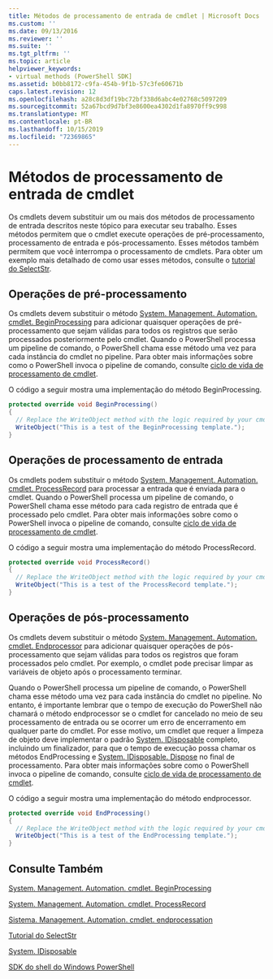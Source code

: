 ```yaml
---
title: Métodos de processamento de entrada de cmdlet | Microsoft Docs
ms.custom: ''
ms.date: 09/13/2016
ms.reviewer: ''
ms.suite: ''
ms.tgt_pltfrm: ''
ms.topic: article
helpviewer_keywords:
- virtual methods (PowerShell SDK]
ms.assetid: b0bb8172-c9fa-454b-9f1b-57c3fe60671b
caps.latest.revision: 12
ms.openlocfilehash: a28c8d3df19bc72bf338d6abc4e02768c5097209
ms.sourcegitcommit: 52a67bcd9d7bf3e8600ea4302d1fa8970ff9c998
ms.translationtype: MT
ms.contentlocale: pt-BR
ms.lasthandoff: 10/15/2019
ms.locfileid: "72369865"
---
```

# <a name="cmdlet-input-processing-methods"></a>Métodos de processamento de entrada de cmdlet

Os cmdlets devem substituir um ou mais dos métodos de processamento de entrada descritos neste tópico para executar seu trabalho.
Esses métodos permitem que o cmdlet execute operações de pré-processamento, processamento de entrada e pós-processamento.
Esses métodos também permitem que você interrompa o processamento de cmdlets.
Para obter um exemplo mais detalhado de como usar esses métodos, consulte o [tutorial do SelectStr](selectstr-tutorial.md).

## <a name="pre-processing-operations"></a>Operações de pré-processamento

Os cmdlets devem substituir o método [System. Management. Automation. cmdlet. BeginProcessing](/dotnet/api/System.Management.Automation.Cmdlet.BeginProcessing) para adicionar quaisquer operações de pré-processamento que sejam válidas para todos os registros que serão processados posteriormente pelo cmdlet.
Quando o PowerShell processa um pipeline de comando, o PowerShell chama esse método uma vez para cada instância do cmdlet no pipeline.
Para obter mais informações sobre como o PowerShell invoca o pipeline de comando, consulte [ciclo de vida de processamento de cmdlet](/previous-versions/ms714429(v=vs.85)).

O código a seguir mostra uma implementação do método BeginProcessing.

```csharp
protected override void BeginProcessing()
{
  // Replace the WriteObject method with the logic required by your cmdlet.
  WriteObject("This is a test of the BeginProcessing template.");
}
```

## <a name="input-processing-operations"></a>Operações de processamento de entrada

Os cmdlets podem substituir o método [System. Management. Automation. cmdlet. ProcessRecord](/dotnet/api/System.Management.Automation.Cmdlet.ProcessRecord) para processar a entrada que é enviada para o cmdlet.
Quando o PowerShell processa um pipeline de comando, o PowerShell chama esse método para cada registro de entrada que é processado pelo cmdlet.
Para obter mais informações sobre como o PowerShell invoca o pipeline de comando, consulte [ciclo de vida de processamento de cmdlet](/previous-versions/ms714429(v=vs.85)).

O código a seguir mostra uma implementação do método ProcessRecord.

```csharp
protected override void ProcessRecord()
{
  // Replace the WriteObject method with the logic required by your cmdlet.
  WriteObject("This is a test of the ProcessRecord template.");
}
```

## <a name="post-processing-operations"></a>Operações de pós-processamento

Os cmdlets devem substituir o método [System. Management. Automation. cmdlet. Endprocessor](/dotnet/api/System.Management.Automation.Cmdlet.EndProcessing) para adicionar quaisquer operações de pós-processamento que sejam válidas para todos os registros que foram processados pelo cmdlet.
Por exemplo, o cmdlet pode precisar limpar as variáveis de objeto após o processamento terminar.

Quando o PowerShell processa um pipeline de comando, o PowerShell chama esse método uma vez para cada instância do cmdlet no pipeline.
No entanto, é importante lembrar que o tempo de execução do PowerShell não chamará o método endprocessor se o cmdlet for cancelado no meio de seu processamento de entrada ou se ocorrer um erro de encerramento em qualquer parte do cmdlet.
Por esse motivo, um cmdlet que requer a limpeza de objeto deve implementar o padrão [System. IDisposable](/dotnet/api/System.IDisposable) completo, incluindo um finalizador, para que o tempo de execução possa chamar os métodos EndProcessing e [System. IDisposable. Dispose](/dotnet/api/System.IDisposable.Dispose) no final de processamento.
Para obter mais informações sobre como o PowerShell invoca o pipeline de comando, consulte [ciclo de vida de processamento de cmdlet](/previous-versions/ms714429(v=vs.85)).

O código a seguir mostra uma implementação do método endprocessor.

```csharp
protected override void EndProcessing()
{
  // Replace the WriteObject method with the logic required by your cmdlet.
  WriteObject("This is a test of the EndProcessing template.");
}
```

## <a name="see-also"></a>Consulte Também

[System. Management. Automation. cmdlet. BeginProcessing](/dotnet/api/System.Management.Automation.Cmdlet.BeginProcessing)

[System. Management. Automation. cmdlet. ProcessRecord](/dotnet/api/System.Management.Automation.Cmdlet.ProcessRecord)

[Sistema. Management. Automation. cmdlet. endprocessation](/dotnet/api/System.Management.Automation.Cmdlet.EndProcessing)

[Tutorial do SelectStr](selectstr-tutorial.md)

[System. IDisposable](/dotnet/api/System.IDisposable)

[SDK do shell do Windows PowerShell](../windows-powershell-reference.md)
